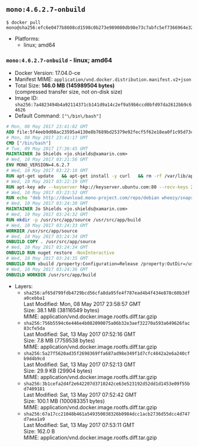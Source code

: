 ## `mono:4.6.2.7-onbuild`

```console
$ docker pull mono@sha256:efc6e0477b8608cd1598c0b273e989080db98e73c7abfc5ef7366964e32f7266
```

-	Platforms:
	-	linux; amd64

### `mono:4.6.2.7-onbuild` - linux; amd64

-	Docker Version: 17.04.0-ce
-	Manifest MIME: `application/vnd.docker.distribution.manifest.v2+json`
-	Total Size: **146.0 MB (145989504 bytes)**  
	(compressed transfer size, not on-disk size)
-	Image ID: `sha256:7a4823494b4a92114371cb141d9a14c2ef9a59b6ccd0bfd97da2612bb9c64626`
-	Default Command: `["\/bin\/bash"]`

```dockerfile
# Mon, 08 May 2017 23:41:02 GMT
ADD file:5f4eeb9d08ac23595a4130e8b7689bd25379e92fecf5f62e18ea0f1c95d73c33 in / 
# Mon, 08 May 2017 23:41:17 GMT
CMD ["/bin/bash"]
# Tue, 09 May 2017 17:36:45 GMT
MAINTAINER Jo Shields <jo.shields@xamarin.com>
# Wed, 10 May 2017 03:21:56 GMT
ENV MONO_VERSION=4.6.2.7
# Wed, 10 May 2017 03:22:16 GMT
RUN apt-get update   && apt-get install -y curl   && rm -rf /var/lib/apt/lists/*
# Wed, 10 May 2017 03:22:19 GMT
RUN apt-key adv --keyserver hkp://keyserver.ubuntu.com:80 --recv-keys 3FA7E0328081BFF6A14DA29AA6A19B38D3D831EF
# Wed, 10 May 2017 03:23:52 GMT
RUN echo "deb http://download.mono-project.com/repo/debian wheezy/snapshots/$MONO_VERSION main" > /etc/apt/sources.list.d/mono-xamarin.list   && apt-get update   && apt-get install -y binutils mono-devel ca-certificates-mono fsharp mono-vbnc nuget referenceassemblies-pcl   && rm -rf /var/lib/apt/lists/* /tmp/*
# Wed, 10 May 2017 03:24:30 GMT
MAINTAINER Jo Shields <jo.shields@xamarin.com>
# Wed, 10 May 2017 03:24:32 GMT
RUN mkdir -p /usr/src/app/source /usr/src/app/build
# Wed, 10 May 2017 03:24:33 GMT
WORKDIR /usr/src/app/source
# Wed, 10 May 2017 03:24:34 GMT
ONBUILD COPY . /usr/src/app/source
# Wed, 10 May 2017 03:24:34 GMT
ONBUILD RUN nuget restore -NonInteractive
# Wed, 10 May 2017 03:24:35 GMT
ONBUILD RUN xbuild /property:Configuration=Release /property:OutDir=/usr/src/app/build/
# Wed, 10 May 2017 03:24:36 GMT
ONBUILD WORKDIR /usr/src/app/build
```

-	Layers:
	-	`sha256:af65d799fdb4729bcd56cfa8da95fe4f787ead4b4f434e878c60b3dfa0cebba1`  
		Last Modified: Mon, 08 May 2017 23:58:57 GMT  
		Size: 38.1 MB (38116549 bytes)  
		MIME: application/vnd.docker.image.rootfs.diff.tar.gzip
	-	`sha256:756b5594c6e446e4b082090075a06b32e3aef32270a593a649626fac83cfe5da`  
		Last Modified: Sat, 13 May 2017 07:52:16 GMT  
		Size: 7.8 MB (7759538 bytes)  
		MIME: application/vnd.docker.image.rootfs.diff.tar.gzip
	-	`sha256:5a27f5620ad35f2698369ffa687ad98e349f1d7cfc4842a2e6a240cfb9d4b9cd`  
		Last Modified: Sat, 13 May 2017 07:52:13 GMT  
		Size: 29.9 KB (29904 bytes)  
		MIME: application/vnd.docker.image.rootfs.diff.tar.gzip
	-	`sha256:3b1cefa2d4f2e642207d3710242ce63e523192d52dd1d1453e09f55bd7409181`  
		Last Modified: Sat, 13 May 2017 07:52:42 GMT  
		Size: 100.1 MB (100083351 bytes)  
		MIME: application/vnd.docker.image.rootfs.diff.tar.gzip
	-	`sha256:67a17cc21048b461a549350038326b0984dcc1acb2736d55dcc4d747d7aea1a9`  
		Last Modified: Sat, 13 May 2017 07:53:11 GMT  
		Size: 162.0 B  
		MIME: application/vnd.docker.image.rootfs.diff.tar.gzip
